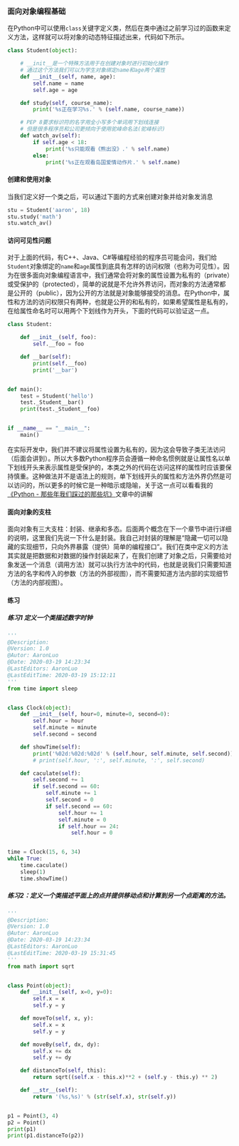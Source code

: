 ### 面向对象编程基础

在Python中可以使用`class`关键字定义类，然后在类中通过之前学习过的函数来定义方法，这样就可以将对象的动态特征描述出来，代码如下所示。 

```python
class Student(object):

    # __init__是一个特殊方法用于在创建对象时进行初始化操作
    # 通过这个方法我们可以为学生对象绑定name和age两个属性
    def __init__(self, name, age):
        self.name = name
        self.age = age

    def study(self, course_name):
        print('%s正在学习%s.' % (self.name, course_name))

    # PEP 8要求标识符的名字用全小写多个单词用下划线连接
    # 但是很多程序员和公司更倾向于使用驼峰命名法(驼峰标识)
    def watch_av(self):
        if self.age < 18:
            print('%s只能观看《熊出没》.' % self.name)
        else:
            print('%s正在观看岛国爱情动作片.' % self.name)
```

#### 创建和使用对象

 当我们定义好一个类之后，可以通过下面的方式来创建对象并给对象发消息 

```python
stu = Student('aaron', 18)
stu.study('math')
stu.watch_av()
```

#### 访问可见性问题

对于上面的代码，有C++、Java、C#等编程经验的程序员可能会问，我们给`Student`对象绑定的`name`和`age`属性到底具有怎样的访问权限（也称为可见性）。因为在很多面向对象编程语言中，我们通常会将对象的属性设置为私有的（private）或受保护的（protected），简单的说就是不允许外界访问，而对象的方法通常都是公开的（public），因为公开的方法就是对象能够接受的消息。在Python中，属性和方法的访问权限只有两种，也就是公开的和私有的，如果希望属性是私有的，在给属性命名时可以用两个下划线作为开头，下面的代码可以验证这一点。

```python
class Student:

    def __init__(self, foo):
        self.__foo = foo

    def __bar(self):
        print(self.__foo)
        print('__bar')


def main():
    test = Student('hello')
    test._Student__bar()
    print(test._Student__foo)


if __name__ == "__main__":
    main()
```

 在实际开发中，我们并不建议将属性设置为私有的，因为这会导致子类无法访问（后面会讲到）。所以大多数Python程序员会遵循一种命名惯例就是让属性名以单下划线开头来表示属性是受保护的，本类之外的代码在访问这样的属性时应该要保持慎重。这种做法并不是语法上的规则，单下划线开头的属性和方法外界仍然是可以访问的，所以更多的时候它是一种暗示或隐喻，关于这一点可以看看我的[《Python - 那些年我们踩过的那些坑》](http://blog.csdn.net/jackfrued/article/details/79521404)文章中的讲解 

#### 面向对象的支柱

面向对象有三大支柱：封装、继承和多态。后面两个概念在下一个章节中进行详细的说明，这里我们先说一下什么是封装。我自己对封装的理解是“隐藏一切可以隐藏的实现细节，只向外界暴露（提供）简单的编程接口”。我们在类中定义的方法其实就是把数据和对数据的操作封装起来了，在我们创建了对象之后，只需要给对象发送一个消息（调用方法）就可以执行方法中的代码，也就是说我们只需要知道方法的名字和传入的参数（方法的外部视图），而不需要知道方法内部的实现细节（方法的内部视图）。 

#### 练习

##### 练习1 定义一个类描述数字时钟

```python
'''
@Description:
@Version: 1.0
@Autor: AaronLuo
@Date: 2020-03-19 14:23:34
@LastEditors: AaronLuo
@LastEditTime: 2020-03-19 15:12:11
'''
from time import sleep


class Clock(object):
    def __init__(self, hour=0, minute=0, second=0):
        self.hour = hour
        self.minute = minute
        self.second = second

    def showTime(self):
        print('%02d:%02d:%02d' % (self.hour, self.minute, self.second))
        # print(self.hour, ':', self.minute, ':', self.second)

    def caculate(self):
        self.second += 1
        if self.second == 60:
            self.minute += 1
            self.second = 0
            if self.second == 60:
                self.hour += 1
                self.minute = 0
                if self.hour == 24:
                    self.hour = 0


time = Clock(15, 6, 34)
while True:
    time.caculate()
    sleep(1)
    time.showTime()

```

##### 练习2：定义一个类描述平面上的点并提供移动点和计算到另一个点距离的方法。

```python
'''
@Description:
@Version: 1.0
@Autor: AaronLuo
@Date: 2020-03-19 14:23:34
@LastEditors: AaronLuo
@LastEditTime: 2020-03-19 15:31:45
'''
from math import sqrt


class Point(object):
    def __init__(self, x=0, y=0):
        self.x = x
        self.y = y

    def moveTo(self, x, y):
        self.x = x
        self.y = y

    def moveBy(self, dx, dy):
        self.x += dx
        self.y += dy

    def distanceTo(self, this):
        return sqrt((self.x - this.x)**2 + (self.y - this.y) ** 2)

    def __str__(self):
        return '(%s,%s)' % (str(self.x), str(self.y))


p1 = Point(3, 4)
p2 = Point()
print(p1)
print(p1.distanceTo(p2))

```

